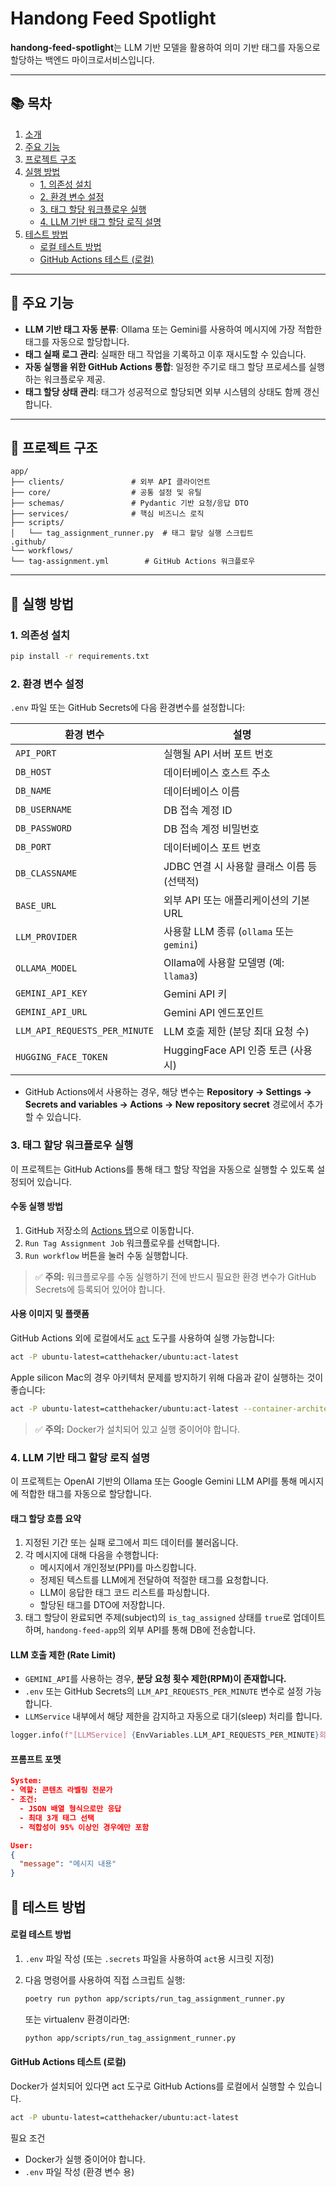 # Handong Feed Spotlight

**handong-feed-spotlight**는 LLM 기반 모델을 활용하여 의미 기반 태그를 자동으로 할당하는 백엔드 마이크로서비스입니다.

---
## 📚 목차

1. [소개](#handong-feed-spotlight)
2. [주요 기능](#-주요-기능)
3. [프로젝트 구조](#-프로젝트-구조)
4. [실행 방법](#-실행-방법)
   - [1. 의존성 설치](#1-의존성-설치)
   - [2. 환경 변수 설정](#2-환경-변수-설정)
   - [3. 태그 할당 워크플로우 실행](#3-태그-할당-워크플로우-실행)
   - [4. LLM 기반 태그 할당 로직 설명](#4-llm-기반-태그-할당-로직-설명)
5. [테스트 방법](#-테스트-방법)
   - [로컬 테스트 방법](#로컬-테스트-방법)
   - [GitHub Actions 테스트 (로컬)](#github-actions-테스트-로컬)
___

## 📌 주요 기능

- **LLM 기반 태그 자동 분류**: Ollama 또는 Gemini를 사용하여 메시지에 가장 적합한 태그를 자동으로 할당합니다.
- **태그 실패 로그 관리**: 실패한 태그 작업을 기록하고 이후 재시도할 수 있습니다.
- **자동 실행을 위한 GitHub Actions 통합**: 일정한 주기로 태그 할당 프로세스를 실행하는 워크플로우 제공.
- **태그 할당 상태 관리**: 태그가 성공적으로 할당되면 외부 시스템의 상태도 함께 갱신합니다.

---

## 📂 프로젝트 구조
```text
app/
├── clients/               # 외부 API 클라이언트
├── core/                  # 공통 설정 및 유틸
├── schemas/               # Pydantic 기반 요청/응답 DTO
├── services/              # 핵심 비즈니스 로직
├── scripts/
│   └── tag_assignment_runner.py  # 태그 할당 실행 스크립트
.github/
└── workflows/
└── tag-assignment.yml        # GitHub Actions 워크플로우
```

---

## 🚀 실행 방법

### 1. 의존성 설치

```bash
pip install -r requirements.txt
```

### 2. 환경 변수 설정

`.env` 파일 또는 GitHub Secrets에 다음 환경변수를 설정합니다:

| 환경 변수 | 설명 |
|-----------|------|
| `API_PORT` | 실행될 API 서버 포트 번호 |
| `DB_HOST` | 데이터베이스 호스트 주소 |
| `DB_NAME` | 데이터베이스 이름 |
| `DB_USERNAME` | DB 접속 계정 ID |
| `DB_PASSWORD` | DB 접속 계정 비밀번호 |
| `DB_PORT` | 데이터베이스 포트 번호 |
| `DB_CLASSNAME` | JDBC 연결 시 사용할 클래스 이름 등 (선택적) |
| `BASE_URL` | 외부 API 또는 애플리케이션의 기본 URL |
| `LLM_PROVIDER` | 사용할 LLM 종류 (`ollama` 또는 `gemini`) |
| `OLLAMA_MODEL` | Ollama에 사용할 모델명 (예: `llama3`) |
| `GEMINI_API_KEY` | Gemini API 키 |
| `GEMINI_API_URL` | Gemini API 엔드포인트 |
| `LLM_API_REQUESTS_PER_MINUTE` | LLM 호출 제한 (분당 최대 요청 수) |
| `HUGGING_FACE_TOKEN` | HuggingFace API 인증 토큰 (사용 시) |

- GitHub Actions에서 사용하는 경우, 해당 변수는 **Repository → Settings → Secrets and variables → Actions → New repository secret** 경로에서 추가할 수 있습니다.

### 3. 태그 할당 워크플로우 실행

이 프로젝트는 GitHub Actions를 통해 태그 할당 작업을 자동으로 실행할 수 있도록 설정되어 있습니다.

#### 수동 실행 방법

1. GitHub 저장소의 [Actions 탭](https://github.com/handong-app/handong-feed-spotlight/actions)으로 이동합니다.
2. `Run Tag Assignment Job` 워크플로우를 선택합니다.
3. `Run workflow` 버튼을 눌러 수동 실행합니다.

> ✅ **주의:** 워크플로우를 수동 실행하기 전에 반드시 필요한 환경 변수가 GitHub Secrets에 등록되어 있어야 합니다.

#### 사용 이미지 및 플랫폼

GitHub Actions 외에 로컬에서도 [`act`](https://github.com/nektos/act) 도구를 사용하여 실행 가능합니다:

```bash
act -P ubuntu-latest=catthehacker/ubuntu:act-latest
```
Apple silicon Mac의 경우 아키텍처 문제를 방지하기 위해 다음과 같이 실행하는 것이 좋습니다:
```bash
act -P ubuntu-latest=catthehacker/ubuntu:act-latest --container-architecture linux/amd64
```
> ✅ **주의:** Docker가 설치되어 있고 실행 중이어야 합니다.

### 4. LLM 기반 태그 할당 로직 설명

이 프로젝트는 OpenAI 기반의 Ollama 또는 Google Gemini LLM API를 통해 메시지에 적합한 태그를 자동으로 할당합니다.

#### 태그 할당 흐름 요약

1. 지정된 기간 또는 실패 로그에서 피드 데이터를 불러옵니다.
2. 각 메시지에 대해 다음을 수행합니다:
   - 메시지에서 개인정보(PPI)를 마스킹합니다.
   - 정제된 텍스트를 LLM에게 전달하여 적절한 태그를 요청합니다.
   - LLM이 응답한 태그 코드 리스트를 파싱합니다.
   - 할당된 태그를 DTO에 저장합니다.
3. 태그 할당이 완료되면 주제(subject)의 `is_tag_assigned` 상태를 `true`로 업데이트하며, `handong-feed-app`의 외부 API를 통해 DB에 전송합니다.

#### LLM 호출 제한 (Rate Limit)

- `GEMINI_API`를 사용하는 경우, **분당 요청 횟수 제한(RPM)이 존재합니다.**
- `.env` 또는 GitHub Secrets의 `LLM_API_REQUESTS_PER_MINUTE` 변수로 설정 가능합니다.
- `LLMService` 내부에서 해당 제한을 감지하고 자동으로 대기(sleep) 처리를 합니다.

```python
logger.info(f"[LLMService] {EnvVariables.LLM_API_REQUESTS_PER_MINUTE}회 요청 완료. {wait_seconds}초 대기합니다...")
```
#### 프롬프트 포멧
```json
System:
- 역할: 콘텐츠 라벨링 전문가
- 조건:
  - JSON 배열 형식으로만 응답
  - 최대 3개 태그 선택
  - 적합성이 95% 이상인 경우에만 포함

User:
{
  "message": "메시지 내용"
}
```

## 🎯 테스트 방법

#### 로컬 테스트 방법

1. `.env` 파일 작성 (또는 `.secrets` 파일을 사용하여 `act`용 시크릿 지정)
2. 다음 명령어를 사용하여 직접 스크립트 실행:

   ```bash
   poetry run python app/scripts/run_tag_assignment_runner.py
   ```
   또는 virtualenv 환경이라면:
   ```bash
   python app/scripts/run_tag_assignment_runner.py
   ```

#### GitHub Actions 테스트 (로컬)
Docker가 설치되어 있다면 act 도구로 GitHub Actions를 로컬에서 실행할 수 있습니다.
```bash
act -P ubuntu-latest=catthehacker/ubuntu:act-latest
```
필요 조건 
- Docker가 실행 중이어야 합니다.
- `.env` 파일 작성 (환경 변수 용)
